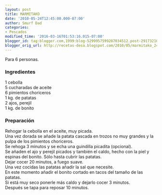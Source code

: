 ```yaml
---
layout: post
title: MARMITAKO
date: '2010-05-24T12:45:00.000-07:00'
author: Smurf Dad
categories:
- Pescados
modified_time: '2016-03-16T01:53:16.015-07:00'
blogger_id: tag:blogger.com,1999:blog-5299957599287034512.post-291732103301868171
blogger_orig_url: http://recetas-desa.blogspot.com/2010/05/marmitako_24.html
---
```


Para 6 personas.<br><h3>Ingredientes</h3><p>1 cebolla<br/>5 cucharadas de aceite<br/>6 pimientos choriceros<br/>1 kg. de patatas<br/>2 ajos, perejil<br/>1 kg. de bonito</p><h3>Preparaci&oacute;n</h3><p>Rehogar la cebolla en el aceite, muy picada.<br/>Una vez dorada se a&ntilde;ade la patata cascada en trozos no muy grandes y la pulpa de los pimientos choriceros.<br/>Se rehoga 3 minutos y se echa una guindilla picadita (opcional).<br/>Se a&ntilde;aden el ajo y perejil picados y tambi&eacute;n el caldo, hecho con la piel y espinas del bonito. S&oacute;lo hasta cubrir las patatas.<br/>Dejar cocer 20 minutos, a fuego suave.<br/>Una vez cocidas las patatas a&ntilde;adir la sal que necesite.<br/>En este momento a&ntilde;adir el bonito cortado en tacos del tama&ntilde;o de las patatas.<br/>Si est&aacute; muy seco ponerle m&aacute;s caldo y dejarlo cocer 3 minutos.<br/>Despu&eacute;s se tapa para reposar 10 minutos.</p>